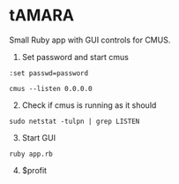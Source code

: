 # tAMARA

Small Ruby app with GUI controls for CMUS.

1. Set password and start cmus
```
:set passwd=password

cmus --listen 0.0.0.0
```

2. Check if cmus is running as it should 
```
sudo netstat -tulpn | grep LISTEN
```

3. Start GUI
```
ruby app.rb
```

4. $profit

